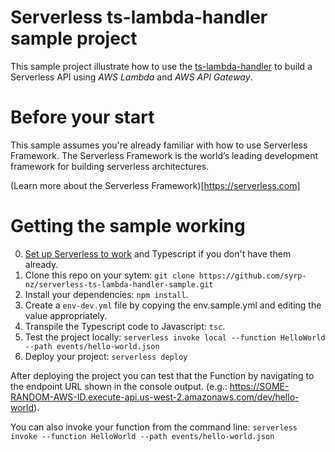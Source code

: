 # Serverless ts-lambda-handler sample project
This sample project illustrate how to use the [ts-lambda-handler](https://github.com/syrp-nz/ts-lambda-handler) to build a Serverless API using _AWS Lambda_ and _AWS API Gateway_.

# Before your start
This sample assumes you're already familiar with how to use Serverless Framework. The Serverless Framework is the world’s leading development framework for building serverless architectures.

(Learn more about the Serverless Framework)[https://serverless.com]

# Getting the sample working

0. [Set up Serverless to work](https://serverless.com/framework/docs/providers/aws/guide/quick-start/) and Typescript if you don't have them already.
1. Clone this repo on your sytem: `git clone https://github.com/syrp-nz/serverless-ts-lambda-handler-sample.git`
2. Install your dependencies: `npm install`.
3. Create a `env-dev.yml` file by copying the env.sample.yml and editing the value appropriately.
4. Transpile the Typescript code to Javascript: `tsc`.
5. Test the project locally: `serverless invoke local --function HelloWorld --path events/hello-world.json`
6. Deploy your project: `serverless deploy`

After deploying the project you can test that the Function by navigating to the endpoint URL shown in the console output. (e.g.: https://SOME-RANDOM-AWS-ID.execute-api.us-west-2.amazonaws.com/dev/hello-world).

You can also invoke your function from the command line: `serverless invoke --function HelloWorld --path events/hello-world.json`
